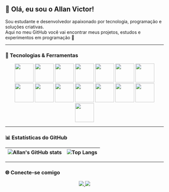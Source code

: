 ## 👋 Olá, eu sou o Allan Victor!

Sou estudante e desenvolvedor apaixonado por tecnologia, programação e soluções criativas.  
Aqui no meu GitHub você vai encontrar meus projetos, estudos e experimentos em programação 🚀

---

### 🚀 Tecnologias & Ferramentas

<p align="center">
  <img src="https://cdn.jsdelivr.net/gh/devicons/devicon/icons/javascript/javascript-original.svg" width="60" height="60"/>
  <img src="https://cdn.jsdelivr.net/gh/devicons/devicon/icons/html5/html5-original.svg" width="60" height="60"/>
  <img src="https://cdn.jsdelivr.net/gh/devicons/devicon/icons/css3/css3-original.svg" width="60" height="60"/>
  <img src="https://cdn.jsdelivr.net/gh/devicons/devicon/icons/nodejs/nodejs-original.svg" width="60" height="60"/>
  <img src="https://cdn.jsdelivr.net/gh/devicons/devicon/icons/mysql/mysql-original.svg" width="60" height="60"/>
    <img src="https://cdn.jsdelivr.net/gh/devicons/devicon/icons/php/php-original.svg" width="60" height="60"/>
    <img src="https://cdn.jsdelivr.net/gh/devicons/devicon/icons/java/java-original.svg" width="60" height="60"/>
    <img src="https://cdn.jsdelivr.net/gh/devicons/devicon/icons/python/python-original.svg" width="60" height="60"/>
    <img src="https://cdn.jsdelivr.net/gh/devicons/devicon/icons/typescript/typescript-original.svg" width="60" height="60"/>
    <img src="https://cdn.jsdelivr.net/gh/devicons/devicon/icons/figma/figma-original.svg" width="60" height="60"/>
    <img src="https://cdn.jsdelivr.net/gh/devicons/devicon/icons/canva/canva-original.svg" width="60" height="60"/>
    <img src="https://cdn.jsdelivr.net/gh/devicons/devicon/icons/mysql/mysql-original.svg" width="60" height="60"/>
    <img src="https://cdn.jsdelivr.net/gh/devicons/devicon/icons/docker/docker-original.svg" width="60" height="60"/>
    <img src="https://cdn.jsdelivr.net/gh/devicons/devicon/icons/git/git-original.svg" width="60" height="60"/>
    <img src="https://cdn.jsdelivr.net/gh/devicons/devicon/icons/github/github-original.svg" width="60" height="60"/>
</p>

---

### 📊 Estatísticas do GitHub

| ![Allan's GitHub stats](https://github-readme-stats.vercel.app/api?username=allanvictorsantos&show_icons=true&theme=radical) | ![Top Langs](https://github-readme-stats.vercel.app/api/top-langs/?username=allanvictorsantos&layout=compact&theme=radical) |
| --- | --- |

---

### 🌐 Conecte-se comigo
<p align="center">
  <a href="https://www.linkedin.com/in/allan-victor-santos" target="_blank">
    <img src="https://img.shields.io/badge/-LinkedIn-%230077B5?style=for-the-badge&logo=linkedin&logoColor=white"/>
  </a>
  <a href="mailto:allanvictorsantosdejesus@gmail.com">
    <img src="https://img.shields.io/badge/-Gmail-%23EA4335?style=for-the-badge&logo=gmail&logoColor=white"/>
  </a>
</p>
